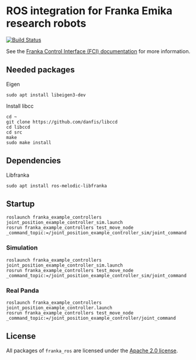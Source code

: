 # ROS integration for Franka Emika research robots

[![Build Status][travis-status]][travis]

See the [Franka Control Interface (FCI) documentation][fci-docs] for more information.
## Needed packages
Eigen

    sudo apt install libeigen3-dev

Install libcc
    
    cd ~
    git clone https://github.com/danfis/libccd
    cd libccd
    cd src
    make
    sudo make install
    
## Dependencies

Libfranka

    sudo apt install ros-melodic-libfranka

## Startup

    roslaunch franka_example_controllers joint_position_example_controller_sim.launch
    rosrun franka_example_controllers test_move_node _command_topic:=/joint_position_example_controller_sim/joint_command


### Simulation

    roslaunch franka_example_controllers joint_position_example_controller_sim.launch
    rosrun franka_example_controllers test_move_node _command_topic:=/joint_position_example_controller_sim/joint_command

### Real Panda

    roslaunch franka_example_controllers joint_position_example_controller.launch
    rosrun franka_example_controllers test_move_node _command_topic:=/joint_position_example_controller/joint_command


## License

All packages of `franka_ros` are licensed under the [Apache 2.0 license][apache-2.0].

[apache-2.0]: https://www.apache.org/licenses/LICENSE-2.0.html
[fci-docs]: https://frankaemika.github.io/docs
[travis-status]: https://travis-ci.org/frankaemika/franka_ros.svg?branch=kinetic-devel
[travis]: https://travis-ci.org/frankaemika/franka_ros

